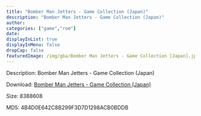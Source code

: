 ```yaml
---
title: "Bomber Man Jetters - Game Collection (Japan)"
description: "Bomber Man Jetters - Game Collection (Japan)"
author: 
categories: ["game","rom"]
date: 
displayInList: true
displayInMenu: false
dropCap: false
featuredImage: /img/gba/Bomber Man Jetters - Game Collection [Japan].jpg
---
```


Description: Bomber Man Jetters - Game Collection (Japan)

Download: <a style="text-decoration:underline;" href="https://mega.nz/#!PbICGKzC!As17ptBnFEutTFkyfMc3WXFnAABDQJSypBrFJSF3VU0" target = "_blank" rel = "nofollow" > Bomber Man Jetters - Game Collection (Japan)</a>

Size: 8388608

MD5: 4B4D0E642C8B299F3D7D1298ACB0BDDB

